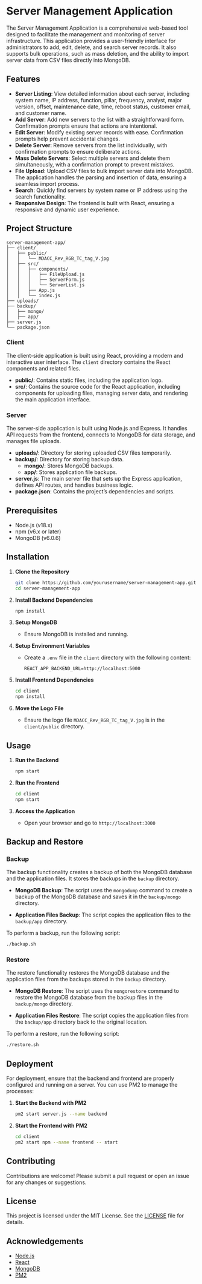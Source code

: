 # Server Management Application

The Server Management Application is a comprehensive web-based tool designed to facilitate the management and monitoring of server infrastructure. This application provides a user-friendly interface for administrators to add, edit, delete, and search server records. It also supports bulk operations, such as mass deletion, and the ability to import server data from CSV files directly into MongoDB.

## Features

- **Server Listing**: View detailed information about each server, including system name, IP address, function, pillar, frequency, analyst, major version, offset, maintenance date, time, reboot status, customer email, and customer name.
- **Add Server**: Add new servers to the list with a straightforward form. Confirmation prompts ensure that actions are intentional.
- **Edit Server**: Modify existing server records with ease. Confirmation prompts help prevent accidental changes.
- **Delete Server**: Remove servers from the list individually, with confirmation prompts to ensure deliberate actions.
- **Mass Delete Servers**: Select multiple servers and delete them simultaneously, with a confirmation prompt to prevent mistakes.
- **File Upload**: Upload CSV files to bulk import server data into MongoDB. The application handles the parsing and insertion of data, ensuring a seamless import process.
- **Search**: Quickly find servers by system name or IP address using the search functionality.
- **Responsive Design**: The frontend is built with React, ensuring a responsive and dynamic user experience.

## Project Structure

```
server-management-app/
├── client/
│   ├── public/
│   │   └── MDACC_Rev_RGB_TC_tag_V.jpg
│   ├── src/
│   │   ├── components/
│   │   │   ├── FileUpload.js
│   │   │   ├── ServerForm.js
│   │   │   └── ServerList.js
│   │   ├── App.js
│   │   └── index.js
├── uploads/
├── backup/
│   ├── mongo/
│   ├── app/
├── server.js
└── package.json
```

### Client

The client-side application is built using React, providing a modern and interactive user interface. The `client` directory contains the React components and related files.

- **public/**: Contains static files, including the application logo.
- **src/**: Contains the source code for the React application, including components for uploading files, managing server data, and rendering the main application interface.

### Server

The server-side application is built using Node.js and Express. It handles API requests from the frontend, connects to MongoDB for data storage, and manages file uploads.

- **uploads/**: Directory for storing uploaded CSV files temporarily.
- **backup/**: Directory for storing backup data.
  - **mongo/**: Stores MongoDB backups.
  - **app/**: Stores application file backups.
- **server.js**: The main server file that sets up the Express application, defines API routes, and handles business logic.
- **package.json**: Contains the project’s dependencies and scripts.

## Prerequisites

- Node.js (v18.x)
- npm (v6.x or later)
- MongoDB (v6.0.6)

## Installation

1. **Clone the Repository**

   ```bash
   git clone https://github.com/yourusername/server-management-app.git
   cd server-management-app
   ```

2. **Install Backend Dependencies**

   ```bash
   npm install
   ```

3. **Setup MongoDB**

   - Ensure MongoDB is installed and running.

4. **Setup Environment Variables**

   - Create a `.env` file in the `client` directory with the following content:

     ```
     REACT_APP_BACKEND_URL=http://localhost:5000
     ```

5. **Install Frontend Dependencies**

   ```bash
   cd client
   npm install
   ```

6. **Move the Logo File**

   - Ensure the logo file `MDACC_Rev_RGB_TC_tag_V.jpg` is in the `client/public` directory.

## Usage

1. **Run the Backend**

   ```bash
   npm start
   ```

2. **Run the Frontend**

   ```bash
   cd client
   npm start
   ```

3. **Access the Application**

   - Open your browser and go to `http://localhost:3000`

## Backup and Restore

### Backup

The backup functionality creates a backup of both the MongoDB database and the application files. It stores the backups in the `backup` directory.

- **MongoDB Backup**: The script uses the `mongodump` command to create a backup of the MongoDB database and saves it in the `backup/mongo` directory.

- **Application Files Backup**: The script copies the application files to the `backup/app` directory.

To perform a backup, run the following script:

```bash
./backup.sh
```

### Restore

The restore functionality restores the MongoDB database and the application files from the backups stored in the `backup` directory.

- **MongoDB Restore**: The script uses the `mongorestore` command to restore the MongoDB database from the backup files in the `backup/mongo` directory.

- **Application Files Restore**: The script copies the application files from the `backup/app` directory back to the original location.

To perform a restore, run the following script:

```bash
./restore.sh
```

## Deployment

For deployment, ensure that the backend and frontend are properly configured and running on a server. You can use PM2 to manage the processes:

1. **Start the Backend with PM2**

   ```bash
   pm2 start server.js --name backend
   ```

2. **Start the Frontend with PM2**

   ```bash
   cd client
   pm2 start npm --name frontend -- start
   ```

## Contributing

Contributions are welcome! Please submit a pull request or open an issue for any changes or suggestions.

## License

This project is licensed under the MIT License. See the [LICENSE](LICENSE) file for details.

## Acknowledgements

- [Node.js](https://nodejs.org/)
- [React](https://reactjs.org/)
- [MongoDB](https://www.mongodb.com/)
- [PM2](https://pm2.keymetrics.io/)

